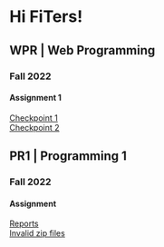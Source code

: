 # Hi FiTers!

## WPR | Web Programming
### Fall 2022
#### Assignment 1
[Checkpoint 1](https://hanu-congnv.github.io/wpr/fall2022/a1-cp1/)  <br />
[Checkpoint 2](https://hanu-congnv.github.io/wpr/fall2022/a1-cp2/)  <br />


## PR1 | Programming 1
### Fall 2022
#### Assignment
[Reports](https://hanu-congnv.github.io/pr1/fall2022/a1/)  <br />
[Invalid zip files](https://hanu-congnv.github.io/pr1/fall2022/a1/invalid-zip-files.txt) 
